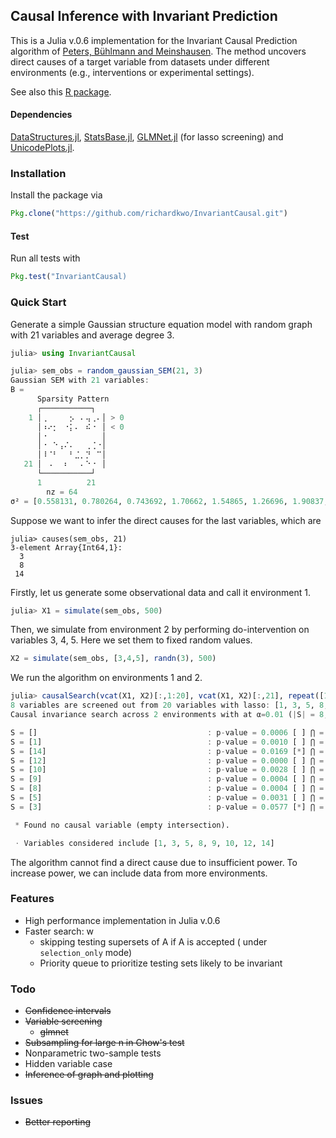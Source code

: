 ## Causal Inference with Invariant Prediction

This is a Julia v.0.6 implementation for the Invariant Causal Prediction algorithm of [Peters, Bühlmann and Meinshausen](https://doi.org/10.1111/rssb.12167). The method uncovers direct causes of a target variable from datasets under different environments (e.g., interventions or experimental settings). 

See also this [R package](https://cran.r-project.org/package=InvariantCausalPrediction).

#### Dependencies

[DataStructures.jl](https://github.com/JuliaCollections/DataStructures.jl), [StatsBase.jl](https://github.com/JuliaStats/StatsBase.jl), [GLMNet.jl](https://github.com/JuliaStats/GLMNet.jl) (for lasso screening) and [UnicodePlots.jl](https://github.com/Evizero/UnicodePlots.jl).

### Installation

Install the package via

```Julia
Pkg.clone("https://github.com/richardkwo/InvariantCausal.git")
```

#### Test

Run all tests with 

```julia
Pkg.test("InvariantCausal)
```

### Quick Start

Generate a simple Gaussian structure equation model with random graph with 21 variables and average degree 3. 

```julia
julia> using InvariantCausal

julia> sem_obs = random_gaussian_SEM(21, 3)
Gaussian SEM with 21 variables:
B =
      Sparsity Pattern
      ┌───────────┐
    1 │⢀⠀⠀⠀⠀⡢⠀⠄⢤⢀⠄│ > 0
      │⠰⠔⡂⠀⠐⡅⠄⠀⠮⠐⠀│ < 0
      │⠐⠀⠀⠀⠀⠀⠀⠀⠀⠀⠀│
      │⠐⠀⠑⢠⠌⠄⠀⠀⢀⢈⠐│
      │⠸⠈⠃⠀⠀⠃⣈⡀⡙⠀⠉│
   21 │⠀⠠⠀⠀⠆⠀⠀⠄⠑⠐⠀│
      └───────────┘
      1          21
        nz = 64
σ² = [0.558131, 0.780264, 0.743692, 1.70662, 1.54865, 1.26696, 1.90837, 0.958861, 1.0034, 1.77877, 0.67226, 1.77009, 0.845154, 0.728498, 0.851818, 1.62949, 1.41946, 1.58322, 1.89314, 0.742785, 0.617711]
```

Suppose we want to infer the direct causes for the last variables, which are

```
julia> causes(sem_obs, 21)
3-element Array{Int64,1}:
  3
  8
 14
```

Firstly, let us generate some observational data and call it environment 1.

```julia
julia> X1 = simulate(sem_obs, 500)
```

Then, we simulate from environment 2 by performing do-intervention on variables 3, 4, 5. Here we set them to fixed random values.

```julia
X2 = simulate(sem_obs, [3,4,5], randn(3), 500)
```

We run the algorithm on environments 1 and 2.

```julia
julia> causalSearch(vcat(X1, X2)[:,1:20], vcat(X1, X2)[:,21], repeat([1,2], inner=500))
8 variables are screened out from 20 variables with lasso: [1, 3, 5, 8, 9, 10, 12, 14]
Causal invariance search across 2 environments with at α=0.01 (|S| = 8, method = chow)

S = []                                      : p-value = 0.0006 [ ] ⋂ = [1, 3, 5, 8, 9, 10, 12, 14]
S = [1]                                     : p-value = 0.0010 [ ] ⋂ = [1, 3, 5, 8, 9, 10, 12, 14]
S = [14]                                    : p-value = 0.0169 [*] ⋂ = [14]
S = [12]                                    : p-value = 0.0000 [ ] ⋂ = [14]
S = [10]                                    : p-value = 0.0028 [ ] ⋂ = [14]
S = [9]                                     : p-value = 0.0004 [ ] ⋂ = [14]
S = [8]                                     : p-value = 0.0004 [ ] ⋂ = [14]
S = [5]                                     : p-value = 0.0031 [ ] ⋂ = [14]
S = [3]                                     : p-value = 0.0577 [*] ⋂ = Int64[]

 * Found no causal variable (empty intersection).

 ⋅ Variables considered include [1, 3, 5, 8, 9, 10, 12, 14]
```

The algorithm cannot find a direct cause due to insufficient power. To increase power, we can include data from more environments.



### Features

- High performance implementation in Julia v.0.6
- Faster search: w
  - skipping testing supersets of A if A is accepted ( under  `selection_only` mode)
  - Priority queue to prioritize testing sets likely to be invariant

### Todo

- ~~Confidence intervals~~
- ~~Variable screening~~
  - ~~glmnet~~
- ~~Subsampling for large n in Chow's test~~
- Nonparametric two-sample tests
- Hidden variable case
- ~~Inference of graph and plotting~~

### Issues

- ~~Better reporting~~

